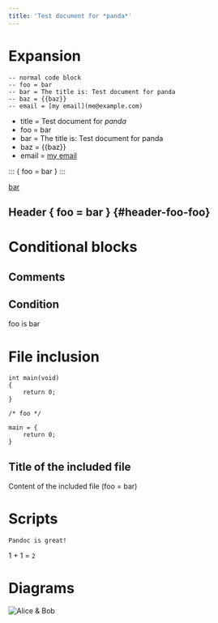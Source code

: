 ```yaml
---
title: 'Test document for *panda*'
---
```


Expansion
=========

``` {.lua}
-- normal code block
-- foo = bar
-- bar = The title is: Test document for panda
-- baz = {{baz}}
-- email = [my email](me@example.com)
```

-   title = Test document for *panda*
-   foo = bar
-   bar = The title is: Test document for panda
-   baz = {{baz}}
-   email = [my email](me@example.com)

::: { foo = bar } :::

[bar](bar/index.html)

Header { foo = bar } {#header-foo-foo}
--------------------

Conditional blocks
==================

Comments
--------

Condition
---------

<div>

foo is bar

</div>

File inclusion
==============

``` {.c}
int main(void)
{
    return 0;
}

/* foo */
```

    main = {
        return 0;
    }

Title of the included file
--------------------------

Content of the included file (foo = bar)

Scripts
=======

``` {.class}
Pandoc is great!
```

1 + 1 = `2`

Diagrams
========

![](img/panda_plantuml_test.svg "Alice & Bob")
